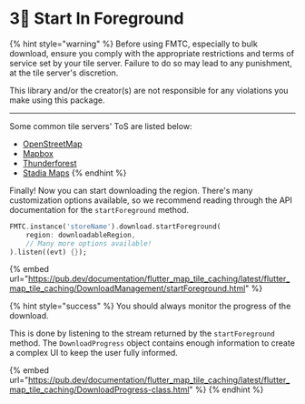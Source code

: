 # 3⃣ Start In Foreground

{% hint style="warning" %}
Before using FMTC, especially to bulk download, ensure you comply with the appropriate restrictions and terms of service set by your tile server. Failure to do so may lead to any punishment, at the tile server's discretion.

This library and/or the creator(s) are not responsible for any violations you make using this package.

***

Some common tile servers' ToS are listed below:

* [OpenStreetMap](https://operations.osmfoundation.org/policies/tiles)
* [Mapbox](https://www.mapbox.com/legal/tos)
* [Thunderforest](https://www.thunderforest.com/terms/)
* [Stadia Maps](https://stadiamaps.com/terms-of-service/)
{% endhint %}

Finally! Now you can start downloading the region. There's many customization options available, so we recommend reading through the API documentation for the `startForeground` method.

```dart
FMTC.instance('storeName').download.startForeground(
    region: downloadableRegion,
    // Many more options available!
).listen((evt) {});
```

{% embed url="https://pub.dev/documentation/flutter_map_tile_caching/latest/flutter_map_tile_caching/DownloadManagement/startForeground.html" %}

{% hint style="success" %}
You should always monitor the progress of the download.

This is done by listening to the stream returned by the `startForeground` method. The `DownloadProgress` object contains enough information to create a complex UI to keep the user fully informed.

{% embed url="https://pub.dev/documentation/flutter_map_tile_caching/latest/flutter_map_tile_caching/DownloadProgress-class.html" %}
{% endhint %}
